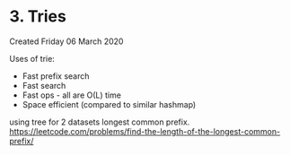# 3. Tries
Created Friday 06 March 2020

Uses of trie:
- Fast prefix search
- Fast search
- Fast ops - all are O(L) time
- Space efficient (compared to similar hashmap)


using tree for 2 datasets longest common prefix. https://leetcode.com/problems/find-the-length-of-the-longest-common-prefix/